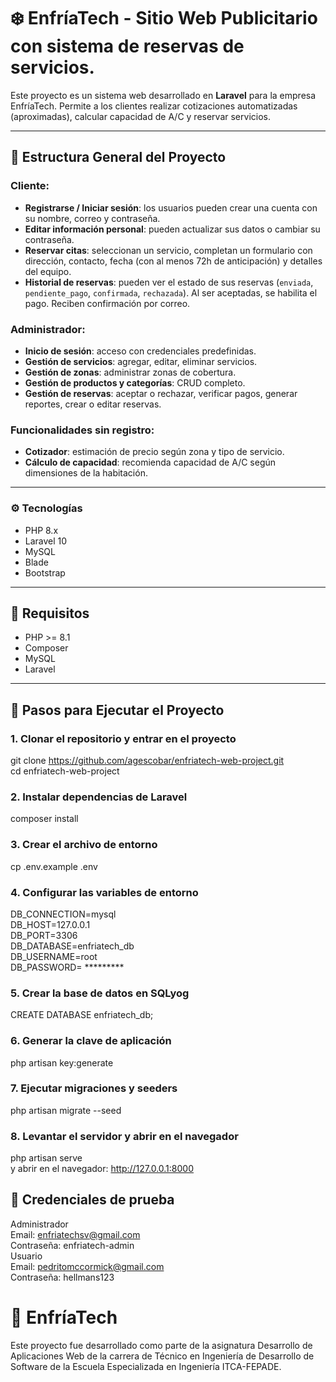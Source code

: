 # ❄️ EnfríaTech - Sitio Web Publicitario con sistema de reservas de servicios.

Este proyecto es un sistema web desarrollado en **Laravel** para la empresa EnfríaTech. Permite a los clientes realizar cotizaciones automatizadas (aproximadas), calcular capacidad de A/C y reservar servicios.

---

## 📁 Estructura General del Proyecto

### Cliente:
- **Registrarse / Iniciar sesión**: los usuarios pueden crear una cuenta con su nombre, correo y contraseña.
- **Editar información personal**: pueden actualizar sus datos o cambiar su contraseña.
- **Reservar citas**: seleccionan un servicio, completan un formulario con dirección, contacto, fecha (con al menos 72h de anticipación) y detalles del equipo.
- **Historial de reservas**: pueden ver el estado de sus reservas (`enviada`, `pendiente_pago`, `confirmada`, `rechazada`). Al ser aceptadas, se habilita el pago. Reciben confirmación por correo.

### Administrador:
- **Inicio de sesión**: acceso con credenciales predefinidas.
- **Gestión de servicios**: agregar, editar, eliminar servicios.
- **Gestión de zonas**: administrar zonas de cobertura.
- **Gestión de productos y categorías**: CRUD completo.
- **Gestión de reservas**: aceptar o rechazar, verificar pagos, generar reportes, crear o editar reservas.

### Funcionalidades sin registro:
- **Cotizador**: estimación de precio según zona y tipo de servicio.
- **Cálculo de capacidad**: recomienda capacidad de A/C según dimensiones de la habitación.

---

### ⚙️ Tecnologías

- PHP 8.x
- Laravel 10
- MySQL
- Blade
- Bootstrap
---

## 🧾 Requisitos

- PHP >= 8.1
- Composer
- MySQL
- Laravel

---


## 🚀 Pasos para Ejecutar el Proyecto

### 1. Clonar el repositorio y entrar en el proyecto
git clone https://github.com/agescobar/enfriatech-web-project.git  
cd enfriatech-web-project

### 2. Instalar dependencias de Laravel
composer install

### 3. Crear el archivo de entorno
cp .env.example .env

### 4. Configurar las variables de entorno
DB_CONNECTION=mysql  
DB_HOST=127.0.0.1  
DB_PORT=3306  
DB_DATABASE=enfriatech_db  
DB_USERNAME=root  
DB_PASSWORD= *********  

### 5. Crear la base de datos en SQLyog
CREATE DATABASE enfriatech_db;

### 6. Generar la clave de aplicación
php artisan key:generate

### 7. Ejecutar migraciones y seeders
php artisan migrate --seed

### 8. Levantar el servidor y abrir en el navegador
php artisan serve  
y abrir en el navegador: http://127.0.0.1:8000

## 🧪 Credenciales de prueba
Administrador  
Email: enfriatechsv@gmail.com  
Contraseña: enfriatech-admin  
Usuario  
Email: pedritomccormick@gmail.com  
Contraseña: hellmans123  

# 🧊 EnfríaTech
Este proyecto fue desarrollado como parte de la asignatura Desarrollo de Aplicaciones Web de la carrera de Técnico en Ingeniería de Desarrollo de Software de la Escuela Especializada en Ingeniería ITCA-FEPADE.
